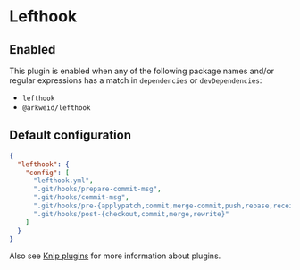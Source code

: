 # Lefthook

## Enabled

This plugin is enabled when any of the following package names and/or regular expressions has a match in `dependencies`
or `devDependencies`:

- `lefthook`
- `@arkweid/lefthook`

## Default configuration

```json
{
  "lefthook": {
    "config": [
      "lefthook.yml",
      ".git/hooks/prepare-commit-msg",
      ".git/hooks/commit-msg",
      ".git/hooks/pre-{applypatch,commit,merge-commit,push,rebase,receive}",
      ".git/hooks/post-{checkout,commit,merge,rewrite}"
    ]
  }
}
```

Also see [Knip plugins][1] for more information about plugins.

[1]: https://github.com/webpro/knip/blob/main/README.md#plugins
